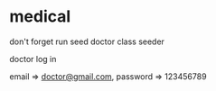 # medical


don't forget run seed doctor class seeder


doctor log in 

 email => doctor@gmail.com,
password => 123456789